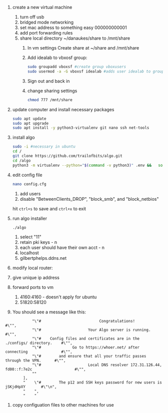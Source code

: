 1. create a new virtual machine
    1. turn off usb
    1. bridged mode networking
    1. set mac address to something easy 000000000001
    1. add port forwarding rules
    1. share local directory ~/danaukes/share to /mnt/share
        1. In vm settings Create share at ~/share and /mnt/share
        1. Add idealab to vbxosf group:
        
            ```bash
            sudo groupadd vboxsf #create group vboxusers
            sudo usermod -a -G vboxsf idealab #adds user idealab to group vboxsf
            ```
        
        1. Sign out and back in
        1. change sharing settings 

            ```bash
            chmod 777 /mnt/share
            ```

1. update computer and install necessary packages

    ```bash
    sudo apt update
    sudo apt upgrade
    sudo apt install -y python3-virtualenv git nano ssh net-tools
    ```

1. install algo

    ```bash
    sudo -i #necessary in ubuntu
    cd / 
    git clone https://github.com/trailofbits/algo.git
    cd /algo
    python3 -m virtualenv --python="$(command -v python3)" .env &&   source .env/bin/activate &&   python3 -m pip install -U pip virtualenv &&   python3 -m pip install -r requirements.txt
    ```

1. edit config file

    ```bash
    nano config.cfg
    ```
    1. add users
    1. disable "BetweenClients_DROP", "block_smb", and "block_netbios"
    
    hit ```ctrl+s``` to save and ```ctrl+x``` to exit

1. run algo installer

    ```bash
    ./algo
    ```
    
    1. select "11"
    1. retain pki keys - n
    1. each user should have their own acct - n
    1. localhost
    1. gilbertphelps.ddns.net

1. modify local router:
1. give unique ip address
1. forward ports to vm
    1. 4160:4160 - doesn't apply for ubuntu
    1. 51820:58120


1. You should see a message like this:
```
            "\"#                          Congratulations!                            #\"",
            "\"#                     Your Algo server is running.                     #\"",
            "\"#    Config files and certificates are in the ./configs/ directory.    #\"",
            "\"#              Go to https://whoer.net/ after connecting               #\"",
            "\"#        and ensure that all your traffic passes through the VPN.      #\"",
            "\"#                     Local DNS resolver 172.31.126.44, fd00::f:7e2c                   #\"",
            ""
        ],
        "    \"#        The p12 and SSH keys password for new users is jSKjdHpXY       #\"\n",
        "    ",
        "    "

```

1. copy configuation files to other machines for use
<!--
## Old

ALGO
Open powershell in admin mode
Create local directory c/users/danaukes/algo-data

```bash
docker run -it -v C:\Users\danaukes\code_external\algo:/algo ubuntu /bin/bash
docker run --name=myalgo -it -v C:\Users\danaukes\algo-data:/algo-data ubuntu:bionic /bin/bash
docker exec -it myalgo /bin/bash
docker commit -m "installed and configged" -a "dan" 87efef64b227 test/new_image
mkdir configs && ssh-keygen -b 2048 -C algo@local -t rsa -f configs/algo.pem -q -N ""
```

-->